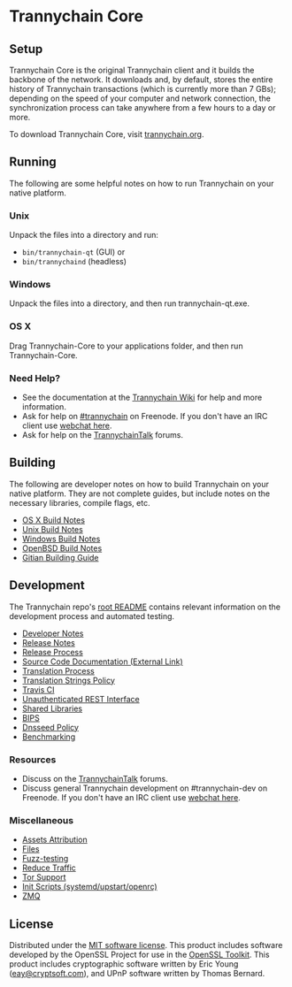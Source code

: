 Trannychain Core
=============

Setup
---------------------
Trannychain Core is the original Trannychain client and it builds the backbone of the network. It downloads and, by default, stores the entire history of Trannychain transactions (which is currently more than 7 GBs); depending on the speed of your computer and network connection, the synchronization process can take anywhere from a few hours to a day or more.

To download Trannychain Core, visit [trannychain.org](https://trannychain.org).

Running
---------------------
The following are some helpful notes on how to run Trannychain on your native platform.

### Unix

Unpack the files into a directory and run:

- `bin/trannychain-qt` (GUI) or
- `bin/trannychaind` (headless)

### Windows

Unpack the files into a directory, and then run trannychain-qt.exe.

### OS X

Drag Trannychain-Core to your applications folder, and then run Trannychain-Core.

### Need Help?

* See the documentation at the [Trannychain Wiki](https://trannychain.info/)
for help and more information.
* Ask for help on [#trannychain](http://webchat.freenode.net?channels=trannychain) on Freenode. If you don't have an IRC client use [webchat here](http://webchat.freenode.net?channels=trannychain).
* Ask for help on the [TrannychainTalk](https://trannychaintalk.io/) forums.

Building
---------------------
The following are developer notes on how to build Trannychain on your native platform. They are not complete guides, but include notes on the necessary libraries, compile flags, etc.

- [OS X Build Notes](build-osx.md)
- [Unix Build Notes](build-unix.md)
- [Windows Build Notes](build-windows.md)
- [OpenBSD Build Notes](build-openbsd.md)
- [Gitian Building Guide](gitian-building.md)

Development
---------------------
The Trannychain repo's [root README](/README.md) contains relevant information on the development process and automated testing.

- [Developer Notes](developer-notes.md)
- [Release Notes](release-notes.md)
- [Release Process](release-process.md)
- [Source Code Documentation (External Link)](https://dev.visucore.com/trannychain/doxygen/)
- [Translation Process](translation_process.md)
- [Translation Strings Policy](translation_strings_policy.md)
- [Travis CI](travis-ci.md)
- [Unauthenticated REST Interface](REST-interface.md)
- [Shared Libraries](shared-libraries.md)
- [BIPS](bips.md)
- [Dnsseed Policy](dnsseed-policy.md)
- [Benchmarking](benchmarking.md)

### Resources
* Discuss on the [TrannychainTalk](https://trannychaintalk.io/) forums.
* Discuss general Trannychain development on #trannychain-dev on Freenode. If you don't have an IRC client use [webchat here](http://webchat.freenode.net/?channels=trannychain-dev).

### Miscellaneous
- [Assets Attribution](assets-attribution.md)
- [Files](files.md)
- [Fuzz-testing](fuzzing.md)
- [Reduce Traffic](reduce-traffic.md)
- [Tor Support](tor.md)
- [Init Scripts (systemd/upstart/openrc)](init.md)
- [ZMQ](zmq.md)

License
---------------------
Distributed under the [MIT software license](/COPYING).
This product includes software developed by the OpenSSL Project for use in the [OpenSSL Toolkit](https://www.openssl.org/). This product includes
cryptographic software written by Eric Young ([eay@cryptsoft.com](mailto:eay@cryptsoft.com)), and UPnP software written by Thomas Bernard.
